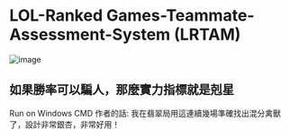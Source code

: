 # LOL-Ranked Games-Teammate-Assessment-System (LRTAM)
![image](https://github.com/hung0125/LOL-Ranked-Games-Teammate-Assessment-Model/assets/65654501/cc5ae551-1693-4996-bf18-7e162fa8e327)
## 如果勝率可以騙人，那麼實力指標就是剋星
Run on Windows CMD
作者的話: 我在翡翠局用這連續幾場準確找出混分禽獸了，設計非常銀杏，非常好用！
